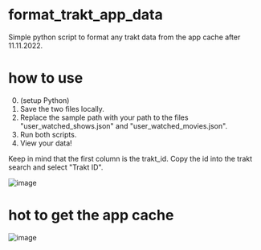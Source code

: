 # format_trakt_app_data
Simple python script to format any trakt data from the app cache after 11.11.2022. 

# how to use
0. (setup Python)
1. Save the two files locally. 
2. Replace the sample path with your path to the files "user_watched_shows.json" and "user_watched_movies.json".
3. Run both scripts.
4. View your data!

Keep in mind that the first column is the trakt_id. Copy the id into the trakt search and select "Trakt ID".

![image](https://user-images.githubusercontent.com/67203883/208303777-56f1d0d5-09c4-45fe-9068-5dd341d96586.png)


# hot to get the app cache
![image](https://user-images.githubusercontent.com/67203883/208303634-363c8a3b-58c9-4e99-b88f-73992a8600b1.png)
